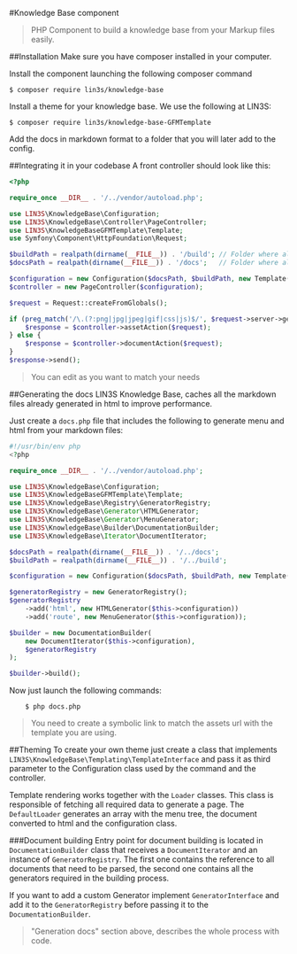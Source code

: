 #Knowledge Base component
> PHP Component to build a knowledge base from your Markup files easily. 

##Installation
Make sure you have composer installed in your computer.

Install the component launching the following composer command
```shell
$ composer require lin3s/knowledge-base
```
    
Install a theme for your knowledge base. We use the following at LIN3S:
```shell
$ composer require lin3s/knowledge-base-GFMTemplate
```
Add the docs in markdown format to a folder that you will later add to the config. 
    
##Integrating it in your codebase
A front controller should look like this:
```php
<?php

require_once __DIR__ . '/../vendor/autoload.php';

use LIN3S\KnowledgeBase\Configuration;
use LIN3S\KnowledgeBase\Controller\PageController;
use LIN3S\KnowledgeBaseGFMTemplate\Template;
use Symfony\Component\HttpFoundation\Request;

$buildPath = realpath(dirname(__FILE__)) . '/build'; // Folder where all the cached files will be stored
$docsPath = realpath(dirname(__FILE__)) . '/docs';   // Folder where all the docs are located

$configuration = new Configuration($docsPath, $buildPath, new Template());
$controller = new PageController($configuration);

$request = Request::createFromGlobals();

if (preg_match('/\.(?:png|jpg|jpeg|gif|css|js)$/', $request->server->get('REQUEST_URI'))) {
    $response = $controller->assetAction($request);
} else {
    $response = $controller->documentAction($request);
}
$response->send();
``` 
> You can edit as you want to match your needs

##Generating the docs
LIN3S Knowledge Base, caches all the markdown files already generated in html to improve performance.

Just create a `docs.php` file that includes the following to generate menu and html from your markdown files:

```php
#!/usr/bin/env php
<?php

require_once __DIR__ . '/../vendor/autoload.php';

use LIN3S\KnowledgeBase\Configuration;
use LIN3S\KnowledgeBaseGFMTemplate\Template;
use LIN3S\KnowledgeBase\Registry\GeneratorRegistry;
use LIN3S\KnowledgeBase\Generator\HTMLGenerator;
use LIN3S\KnowledgeBase\Generator\MenuGenerator;
use LIN3S\KnowledgeBase\Builder\DocumentationBuilder;
use LIN3S\KnowledgeBase\Iterator\DocumentIterator;

$docsPath = realpath(dirname(__FILE__)) . '/../docs';
$buildPath = realpath(dirname(__FILE__)) . '/../build';

$configuration = new Configuration($docsPath, $buildPath, new Template());

$generatorRegistry = new GeneratorRegistry();
$generatorRegistry
    ->add('html', new HTMLGenerator($this->configuration))
    ->add('route', new MenuGenerator($this->configuration));

$builder = new DocumentationBuilder(
    new DocumentIterator($this->configuration),
    $generatorRegistry
);

$builder->build();
```

Now just launch the following commands:
```shell
    $ php docs.php
```
> You need to create a symbolic link to match the assets url with the template you are using.

##Theming
To create your own theme just create a class that implements `LIN3S\KnowledgeBase\Templating\TemplateInterface` and
pass it as third parameter to the Configuration class used by the command and the controller.

Template rendering works together with the `Loader` classes. This class is responsible of fetching all required data
to generate a page. The `DefaultLoader` generates an array with the menu tree, the document converted to html and the
configuration class.

###Document building
Entry point for document building is located in `DocumentationBuilder` class that receives a `DocumentIterator` and an
instance of `GeneratorRegistry`. The first one contains the reference to all documents that need to be parsed, the
second one contains all the generators required in the building process.

If you want to add a custom Generator implement `GeneratorInterface` and add it to the `GeneratorRegistry` before
passing it to the `DocumentationBuilder`. 
> "Generation docs" section above, describes the whole process with code.
